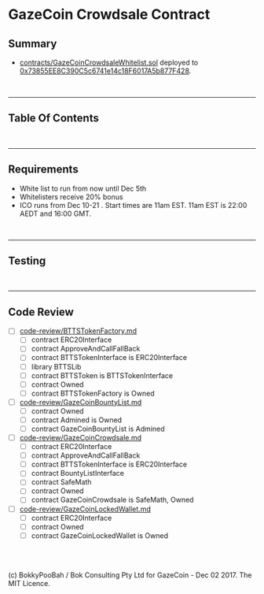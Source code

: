 # GazeCoin Crowdsale Contract

## Summary

* [contracts/GazeCoinCrowdsaleWhitelist.sol](contracts/GazeCoinCrowdsaleWhitelist.sol) deployed to [0x73855EE8C390C5c6741e14c18F6017A5b877F428](https://etherscan.io/address/0x73855ee8c390c5c6741e14c18f6017a5b877f428#code).

<br />

<hr />

## Table Of Contents

<br />

<hr />

## Requirements

* White list to run from now until Dec 5th
* Whitelisters receive 20% bonus
* ICO runs from Dec 10-21 . Start times are 11am EST. 11am EST is 22:00 AEDT and 16:00 GMT.


<br />

<hr />

## Testing

<br />

<hr />

## Code Review

* [ ] [code-review/BTTSTokenFactory.md](code-review/BTTSTokenFactory.md)
  * [ ] contract ERC20Interface
  * [ ] contract ApproveAndCallFallBack
  * [ ] contract BTTSTokenInterface is ERC20Interface
  * [ ] library BTTSLib
  * [ ] contract BTTSToken is BTTSTokenInterface
  * [ ] contract Owned
  * [ ] contract BTTSTokenFactory is Owned
* [ ] [code-review/GazeCoinBountyList.md](code-review/GazeCoinBountyList.md)
  * [ ] contract Owned
  * [ ] contract Admined is Owned
  * [ ] contract GazeCoinBountyList is Admined
* [ ] [code-review/GazeCoinCrowdsale.md](code-review/GazeCoinCrowdsale.md)
  * [ ] contract ERC20Interface
  * [ ] contract ApproveAndCallFallBack
  * [ ] contract BTTSTokenInterface is ERC20Interface
  * [ ] contract BountyListInterface
  * [ ] contract SafeMath
  * [ ] contract Owned
  * [ ] contract GazeCoinCrowdsale is SafeMath, Owned
* [ ] [code-review/GazeCoinLockedWallet.md](code-review/GazeCoinLockedWallet.md)
  * [ ] contract ERC20Interface
  * [ ] contract Owned
  * [ ] contract GazeCoinLockedWallet is Owned

<br />

<br />

(c) BokkyPooBah / Bok Consulting Pty Ltd for GazeCoin - Dec 02 2017. The MIT Licence.
